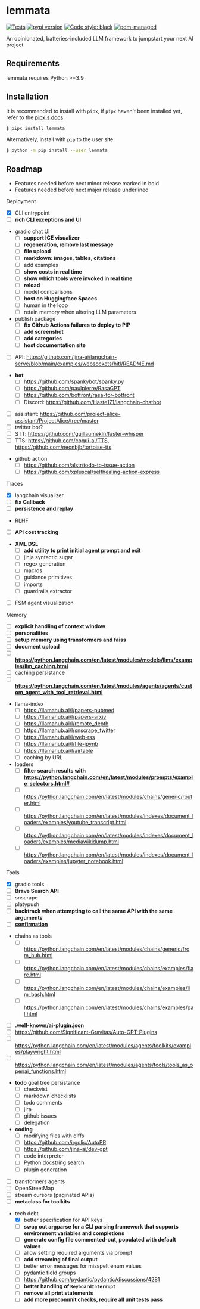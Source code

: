 # lemmata

[![Tests](https://github.com/abondrn/lemmata/workflows/Tests/badge.svg)](https://github.com/abondrn/lemmata/actions?query=workflow%3Aci)
[![pypi version](https://img.shields.io/pypi/v/lemmata.svg)](https://pypi.org/project/lemmata/)
[![Code style: black](https://img.shields.io/badge/code%20style-black-000000.svg)](https://github.com/psf/black)
[![pdm-managed](https://img.shields.io/badge/pdm-managed-blueviolet)](https://pdm.fming.dev)

An opinionated, batteries-included LLM framework to jumpstart your next AI project

## Requirements

lemmata requires Python >=3.9

## Installation

It is recommended to install with `pipx`, if `pipx` haven't been installed yet, refer to the [pipx's docs](https://github.com/pipxproject/pipx)

```bash
$ pipx install lemmata
```

Alternatively, install with `pip` to the user site:

```bash
$ python -m pip install --user lemmata
```

## Roadmap

 - Features needed before next minor release marked in bold
 - Features needed before next major release underlined

Deployment
   - [x] CLI entrypoint
   - [ ] **rich CLI exceptions and UI**
   - gradio chat UI
     - [ ] **support ICE visualizer**
     - [ ] **regeneration, remove last message**
     - [ ] **file upload**
     - [ ] **markdown: images, tables, citations**
     - [ ] add examples
     - [ ] **show costs in real time**
     - [ ] __show which tools were invoked in real time__
     - [ ] __reload__
     - [ ] model comparisons
     - [ ] __host on Huggingface Spaces__
     - [ ] human in the loop
     - [ ] retain memory when altering LLM parameters
   - publish package
     - [ ] **fix Github Actions failures to deploy to PIP**
     - [ ] __add screenshot__
     - [ ] __add categories__
     - [ ] __host documentation site__
   - [ ] API: https://github.com/jina-ai/langchain-serve/blob/main/examples/websockets/hitl/README.md
   - __bot__
     - [ ] https://github.com/spankybot/spanky.py
     - [ ] https://github.com/paulpierre/RasaGPT
     - [ ] https://github.com/botfront/rasa-for-botfront
     - [ ] Discord: https://github.com/Haste171/langchain-chatbot
   - [ ] assistant: https://github.com/project-alice-assistant/ProjectAlice/tree/master
   - [ ] twitter bot?
   - [ ] STT: https://github.com/guillaumekln/faster-whisper
   - [ ] TTS: https://github.com/coqui-ai/TTS, https://github.com/neonbjb/tortoise-tts
   - github action
     - [ ] https://github.com/alstr/todo-to-issue-action
     - [ ] https://github.com/xpluscal/selfhealing-action-express

Traces
   - [x] langchain visualizer
   - [ ] **fix Callback**
   - [ ] __persistence and replay__
   - RLHF
   - [ ] __API cost tracking__
 - __XML DSL__
   - [ ] **add utility to print initial agent prompt and exit**
   - [ ] jinja syntactic sugar
   - [ ] regex generation
   - [ ] macros
   - [ ] guidance primitives
   - [ ] imports
   - [ ] guardrails extractor
 - [ ] FSM agent visualization

Memory
   - [ ] **explicit handling of context window**
   - [ ] __personalities__
   - [ ] **setup memory using transformers and faiss**
   - [ ] __document upload__
   - [ ] __https://python.langchain.com/en/latest/modules/models/llms/examples/llm_caching.html__
   - [ ] caching persistance
   - [ ] **https://python.langchain.com/en/latest/modules/agents/agents/custom_agent_with_tool_retrieval.html**
   - llama-index
     - [ ] https://llamahub.ai/l/papers-pubmed
     - [ ] https://llamahub.ai/l/papers-arxiv
     - [ ] https://llamahub.ai/l/remote_depth
     - [ ] https://llamahub.ai/l/snscrape_twitter
     - [ ] https://llamahub.ai/l/web-rss
     - [ ] https://llamahub.ai/l/file-ipynb
     - [ ] https://llamahub.ai/l/airtable
     - [ ] caching by URL
   - loaders
     - [ ] __filter search results with https://python.langchain.com/en/latest/modules/prompts/example_selectors.html#__
     - [ ] https://python.langchain.com/en/latest/modules/chains/generic/router.html
     - [ ] https://python.langchain.com/en/latest/modules/indexes/document_loaders/examples/youtube_transcript.html
     - [ ] https://python.langchain.com/en/latest/modules/indexes/document_loaders/examples/mediawikidump.html
     - [ ] https://python.langchain.com/en/latest/modules/indexes/document_loaders/examples/jupyter_notebook.html

Tools
   - [X] gradio tools
   - [ ] **Brave Search API**
   - [ ] snscrape
   - [ ] platypush
   - [ ] __backtrack when attempting to call the same API with the same arguments__
   - [ ] **[confirmation](https://python.langchain.com/en/latest/modules/agents/tools/human_approval.html)**
   - chains as tools
     - [ ] https://python.langchain.com/en/latest/modules/chains/generic/from_hub.html
     - [ ] https://python.langchain.com/en/latest/modules/chains/examples/flare.html
     - [ ] https://python.langchain.com/en/latest/modules/chains/examples/llm_bash.html
     - [ ] https://python.langchain.com/en/latest/modules/chains/examples/pal.html
   - [ ] __.well-known/ai-plugin.json__
   - [ ] https://github.com/Significant-Gravitas/Auto-GPT-Plugins
   - [ ] https://python.langchain.com/en/latest/modules/agents/toolkits/examples/playwright.html
   - [ ] https://python.langchain.com/en/latest/modules/agents/tools/tools_as_openai_functions.html
   - __todo__ goal tree persistance
     - [ ] checkvist
     - [ ] markdown checklists
     - [ ] todo comments
     - [ ] jira
     - [ ] github issues
     - [ ] delegation
   - __coding__
     - [ ] modifying files with diffs
     - [ ] https://github.com/irgolic/AutoPR
     - [ ] https://github.com/jina-ai/dev-gpt
     - [ ] code interpreter
     - [ ] Python docstring search
     - [ ] plugin generation
   - [ ] transformers agents
   - [ ] OpenStreetMap
   - [ ] stream cursors (paginated APIs)
   - [ ] __metaclass for toolkits__
 - tech debt
   - [X] better specification for API keys
   - [ ] **swap out argparse for a CLI parsing framework that supports environment variables and completions**
   - [ ] **generate config file commented-out, populated with default values**
   - [ ] allow setting required arguments via prompt
   - [ ] __add streaming of final output__
   - [ ] better error messages for misspelt enum values
   - [ ] pydantic field groups
   - [ ] https://github.com/pydantic/pydantic/discussions/4281
   - [ ] **better handling of `KeyboardInterrupt`**
   - [ ] **remove all print statements**
   - [ ] **add more precommit checks, require all unit tests pass**
